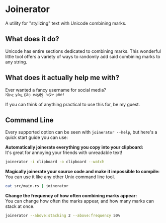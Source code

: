 # Joinerator
A utility for "stylizing" text with Unicode combining marks.

## What does it do?
Unicode has entire sections dedicated to combining marks.
This wonderful little tool offers a variety of ways to randomly add said combining marks to any string.

## What does it actually help me with?
Ever wanted a fancy username for social media?  
`N͋ͅo̜w̫ͦ yŏu͇ c̤̈ȁ̞n e̜a͐s̼iͮḻͯŷ̥ ha͔̔v̑eͣ o̹n̈è!`

If you can think of anything practical to use this for, be my guest.

## Command Line
Every supported option can be seen with `joinerator --help`, but here's a quick start guide you can use:

**Automatically joinerate everything you copy into your clipboard:**  
It's great for annoying your friends with unreadable text!
```bash
joinerator -i clipboard -o clipboard --watch
```

**Magically joinerate your source code and make it impossible to compile:**  
You can use it like any other Unix command line tool.
```bash
cat src/main.rs | joinerator
```

**Change the frequency of how often combining marks appear:**  
You can change how often the marks appear, and how many marks can stack at once.

```bash
joinerator --above:stacking 2 --above:frequency 50%
```
